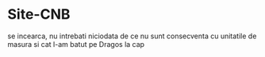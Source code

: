 # Site-CNB
se incearca, nu intrebati niciodata de ce nu sunt consecventa cu unitatile de masura si cat l-am batut pe Dragos la cap
